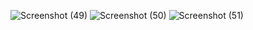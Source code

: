 ![Screenshot (49)](https://github.com/SANGAAM/Flashy-Panels/assets/96041004/70f0c8cf-d8df-4b7d-8ffa-79d2c7ae8202)
![Screenshot (50)](https://github.com/SANGAAM/Flashy-Panels/assets/96041004/63f13f1f-35d0-42ab-834a-e6be8acab12b)
![Screenshot (51)](https://github.com/SANGAAM/Flashy-Panels/assets/96041004/b1d9ae6d-7c07-431e-a17d-4f9e66e2c70b)
